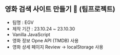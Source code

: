 ## 영화 검색 사이트 만들기 🍿 (팀프로젝트)

- 팀명 : EGV
- 제작 기간 : 23.10.24 ~ 23.10.30
- Vanilla JavaScript
- 영화 정보 Opne API (TMDB) 사용
- 영화 상세 페이지 Review -> localStorage 사용
